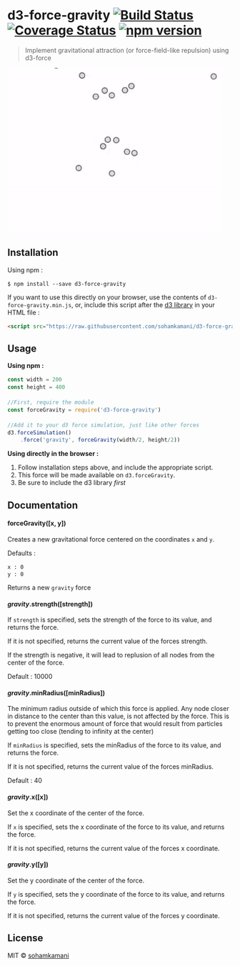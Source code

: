 # d3-force-gravity [![Build Status](https://travis-ci.org/sohamkamani/d3-force-gravity.svg?branch=master)](https://travis-ci.org/sohamkamani/d3-force-gravity) [![Coverage Status](https://coveralls.io/repos/sohamkamani/d3-force-gravity/badge.svg?branch=master&service=github)](https://coveralls.io/github/sohamkamani/d3-force-gravity?branch=master) [![npm version](https://badge.fury.io/js/d3-force-gravity.svg)](https://badge.fury.io/js/d3-force-gravity)

> Implement gravitational attraction (or force-field-like repulsion) using d3-force

![sample](sample.gif)

## Installation

Using npm :

```
$ npm install --save d3-force-gravity
```

If you want to use this directly on your browser, use the contents of `d3-force-gravity.min.js`, or, include this script after the [d3 library](http://d3js.org) in your HTML file :

```html
<script src="https://raw.githubusercontent.com/sohamkamani/d3-force-gravity/master/d3-force-gravity.min.js" charset="utf-8"></script>
```

## Usage

__Using npm :__

```js
const width = 200
const height = 400

//First, require the module
const forceGravity = require('d3-force-gravity')

//Add it to your d3 force simulation, just like other forces
d3.forceSimulation()
	.force('gravity', forceGravity(width/2, height/2))
```

__Using directly in the browser :__

1. Follow installation steps above, and include the appropriate script.
2. This force will be made available on `d3.forceGravity`.
3. Be sure to include the d3 library _first_

## Documentation

#### __forceGravity__([x, y])

Creates a new gravitational force centered on the coordinates `x` and `y`.

Defaults :  
```
x : 0  
y : 0
```

Returns a new `gravity` force

#### _gravity_.__strength__([strength])

If `strength` is specified, sets the strength of the force to its value, and returns the force.  

If it is not specified, returns the current value of the forces strength.

If the strength is negative, it will lead to replusion of all nodes from the center of the force.

Default : 10000

#### _gravity_.__minRadius__([minRadius])

The minimum radius outside of which this force is applied. Any node closer in distance to the center than this value, is not affected by the force. This is to prevent the enormous amount of force that would result from particles getting too close (tending to infinity at the center)

If `minRadius` is specified, sets the minRadius of the force to its value, and returns the force.  

If it is not specified, returns the current value of the forces minRadius.

Default : 40

#### _gravity_.__x__([x])

Set the x coordinate of the center of the force.

If `x` is specified, sets the x coordinate of the force to its value, and returns the force.  

If it is not specified, returns the current value of the forces x coordinate.

#### _gravity_.__y__([y])

Set the y coordinate of the center of the force.

If `y` is specified, sets the y coordinate of the force to its value, and returns the force.  

If it is not specified, returns the current value of the forces y coordinate.

## License

MIT © [sohamkamani](https://github.com/sohamkamani)
